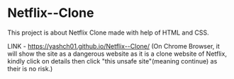 # Netflix--Clone
This project is about Netflix Clone made with help of HTML and CSS.

LINK - https://yashch01.github.io/Netflix--Clone/
(On Chrome Browser, it will show the site as a dangerous website as it is a clone website of Netflix, kindly click on details then click "this unsafe site"(meaning continue) as their is no risk.)

